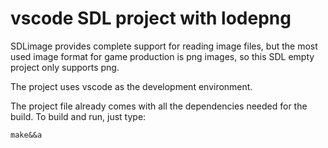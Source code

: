 # vscode SDL project with lodepng

SDLimage provides complete support for reading image files, but the most used image format for game production is png images, so this SDL empty project only supports png.

The project uses vscode as the development environment.

The project file already comes with all the dependencies needed for the build. To build and run, just type:

    make&&a
